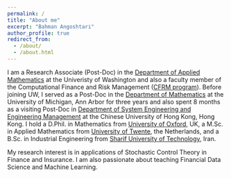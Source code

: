 ```yaml
---
permalink: /
title: "About me" 
excerpt: "Bahman Angoshtari"
author_profile: true
redirect_from: 
  - /about/
  - /about.html
---
```


I am a Research Associate (Post-Doc) in the [Department of Applied Mathematics](https://amath.washington.edu/) at the Univeristy of Washington and also a faculty member of the Computational Finance and Risk Management ([CFRM program](https://depts.washington.edu/compfin/)). Before joining UW, I served as a Post-Doc in the [Department of Mathematics](https://lsa.umich.edu/math) at the University of Michigan, Ann Arbor for three years and also spent 8 months as a visiting Post-Doc in [Department of System Engineering and Engineering Management](http://www.se.cuhk.edu.hk/) at the Chinese University of Hong Kong, Hong Kong. I hold a D.Phil. in Mathematics from [University of Oxford](https://www.maths.ox.ac.uk/), UK, a M.Sc. in Applied Mathematics from [University of Twente](https://www.utwente.nl/en/am/), the Netherlands, and a B.Sc. in Industrial Engineering from [Sharif University of Technology](http://ie.sharif.ir/ie/en/index.php), Iran.

My research interest is in applications of Stochastic Control Theory in Finance and Insurance. I am also passionate about teaching Financial Data Science and Machine Learning.
